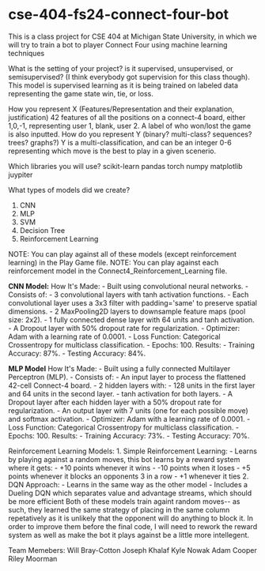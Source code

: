 # cse-404-fs24-connect-four-bot
This is a class project for CSE 404 at Michigan State University, in which we will try to train a bot to player Connect Four using machine learning techniques

What is the setting of your project? is it supervised, unsupervised, or semisupervised? (I think everybody got supervision for this class though). 
    This model is supervised learning as it is being trained on labeled data representing the game state win, tie, or loss.

How you represent X (Features/Representation  and their explanation, justification)
    42 features of all the positions on a connect-4 board, either 1,0,-1, representing user 1, blank, user 2. A label of who won/lost the game is also inputted.
How do you represent Y (binary? multi-class? sequences? trees? graphs?)
    Y is a multi-classification, and can be an integer 0-6 representing which move is the best to play in a given scenerio. 

Which libraries you will use?
    scikit-learn
    pandas
    torch
    numpy
    matplotlib
    juypiter

What types of models did we create?
1. CNN
2. MLP
3. SVM
4. Decision Tree
5. Reinforcement Learning

NOTE: You can play against all of these models (except reinforcement learning) in the Play Game file.
NOTE: You can play against each reinforcement model in the Connect4_Reinforcement_Learning file.

**CNN Model:**
How It's Made:
    - Built using convolutional neural networks.
    - Consists of:
        - 3 convolutional layers with tanh activation functions.
        - Each convolutional layer uses a 3x3 filter with padding='same' to preserve spatial dimensions.
        - 2 MaxPooling2D layers to downsample feature maps (pool size: 2x2).
        - 1 fully connected dense layer with 64 units and tanh activation.
        - A Dropout layer with 50% dropout rate for regularization.
    - Optimizer: Adam with a learning rate of 0.0001.
    - Loss Function: Categorical Crossentropy for multiclass classification.
    - Epochs: 100.
Results:
    - Training Accuracy: 87%.
    - Testing Accuracy: 84%.

**MLP Model**
How It's Made:
    - Built using a fully connected Multilayer Perceptron (MLP).
    - Consists of:
        - An input layer to process the flattened 42-cell Connect-4 board.
        - 2 hidden layers with:
            - 128 units in the first layer and 64 units in the second layer.
            - tanh activation for both layers.
        - A Dropout layer after each hidden layer with a 50% dropout rate for regularization.
        - An output layer with 7 units (one for each possible move) and softmax activation.
    - Optimizer: Adam with a learning rate of 0.0001.
    - Loss Function: Categorical Crossentropy for multiclass classification.
    - Epochs: 100.
Results:
    - Training Accuracy: 73%.
    - Testing Accuracy: 70%.


Reinforcement Learning Models:
    1. Simple Reinforcement Learning:
       - Learns by playing against a random moves,
         this bot learns by a reward system where it gets:
         - +10 points whenever it wins
         - -10 points when it loses
         - +5 points whenever it blocks an opponents 3 in a row
         - +1 whenever it ties
   2. DQN Approach:
      - Learns in the same way as the other model
      - Includes a Dueling DQN which separates value and advantage streams,
        which should be more efficient
   Both of these models train againt random moves-- as such, they learned the same strategy
   of placing in the same column repetatively as it is unlikely that the opponent will do anything
   to block it. In order to improve them before the final code, I will need to rework the reward system
   as well as make the bot it plays against be a little more intellegent.
   

Team Memebers:
Will Bray-Cotton
Joseph Khalaf
Kyle Nowak
Adam Cooper
Riley Moorman


